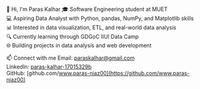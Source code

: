👋 Hi, I'm Paras Kalhar
🎓 Software Engineering student at MUET  
💻 Aspiring Data Analyst with Python, pandas, NumPy, and Matplotlib skills  
📊 Interested in data visualization, ETL, and real-world data analysis  
🔍 Currently learning through GDGoC IIUI Data Camp  
🌐 Building projects in data analysis and web development

📫 Connect with me
Email: paraskalhar@gmail.com  
LinkedIn: [paras-kalhar-17015329b](https://www.linkedin.com/in/paras-kalhar-17015329b)  
GitHub: [github.com/www.paras-niaz00](https://github.com/www.paras-niaz00)
